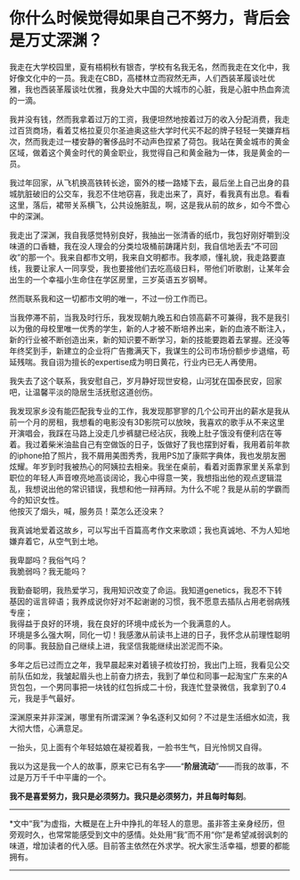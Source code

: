 # 你什么时候觉得如果自己不努力，背后会是万丈深渊？

我走在大学校园里，夏有梧桐秋有银杏，学校有名我无名，然而我走在文化中，我好像文化中的一员。我走在CBD，高楼林立而寂然无声，人们西装革履谈吐优雅，我也西装革履谈吐优雅，我身处大中国的大城市的心脏，我是心脏中热血奔流的一滴。

我并没有钱，然而我拿着过万的工资，我便坦然地按着过万的收入分配消费，我走过百货商场，看着艾格拉夏贝尔圣迪奥这些大学时代买不起的牌子轻轻一笑嫌弃档次，然而我走过一楼安静的奢侈品时不动声色捏紧了荷包。我站在黄金城市的黄金区域，做着这个黄金时代的黄金职业，我觉得自己和黄金融为一体，我是黄金的一员。

我过年回家，从飞机换高铁转长途，窗外的楼一路矮下去，最后坐上自己出身的县城肮脏破旧的公交车，我忍不住地窃喜，我走出来了，真好，看我真有出息。看看这里，落后，裙带关系横飞，公共设施脏乱，啊，这是我从前的故乡，如今不啻心中的深渊。

我走出了深渊，我自我感觉特别良好，我抽出一张清香的纸巾，我包好刚好嚼到没味道的口香糖，我在没人理会的分类垃圾桶前踌躇片刻，我自信地丢去“不可回收”的那一个。我来自都市文明，我来自文明都市。我孝顺，懂礼貌，我走路要直线，我要让家人一同享受，我也要接他们去吃高级日料，带他们听歌剧，让某年会出生的一个幸福小生命住在学区房里，三岁英语五岁钢琴。

然而联系我和这一切都市文明的唯一，不过一份工作而已。

当我停滞不前，当我及时行乐，我发现朝九晚五和白领高薪不可兼得，我不是我引以为傲的母校里唯一优秀的学生，新的人才被不断培养出来，新的血液不断注入，新的行业被不断创造出来，新的知识要不断学习，新的技能要跑着去掌握。还没等年终奖到手，新建立的企业将广告撒满天下，我谋生的公司市场份额步步退缩，苟延残喘。我自诩为擅长的expertise成为明日黄花，行业内已无人再使用。

我失去了这个联系，我安慰自己，岁月静好现世安稳，山河犹在国泰民安，回家吧，让温馨平淡的隐居生活抚慰这道创伤。

我发现家乡没有能匹配我专业的工作，我发现那寥寥的几个公司开出的薪水是我从前一个月的房租，我想看的电影没有3D影院可以放映，我喜欢的歌手从不来这里开演唱会，我踩在马路上没走几步裤腿已经沾灰，我晚上肚子饿没有便利店在等着。我过着柴米油盐自己有空做饭的日子，饭做好了我也摆到好看，我用着前年款的iphone拍了照片，我不屑用美图秀秀，我用PS加了康熙字典体，我也发朋友圈炫耀。年岁到时我被热心的阿姨拉去相亲。我坐在桌前，看着对面靠家里关系拿到职位的年轻人声音嘹亮地高谈阔论，我心中得意一笑，我想指出他的观点逻辑混乱，我想说出他的常识错误，我想和他一辩再辩。为什么不呢？我是从前的学霸而今的知识女性。  
他按灭了烟头，喊，服务员！菜怎么还没来？

我真诚地爱着这故乡，可以写出千百篇高考作文来歌颂；我也真诚地、不为人知地嫌弃着它，从空气到土地。

我卑鄙吗？我俗气吗？  
我脆弱吗？我无能吗？

我勤奋聪明，我热爱学习，我用知识改变了命运。我知道genetics，我忍不下转基因的谣言碎语；我养成说你好对不起谢谢的习惯，我不愿意去插队占用老弱病残专座；  
我得益于良好的环境，我在良好的环境中成长为一个我满意的人。  
环境是多么强大啊，同化一切！我感激从前读书上进的日子，我怀念从前理性聪明的同事。我鼓励自己继续上进，我坚信我能继续出淤泥而不染。

多年之后已过而立之年，我早晨起来对着镜子梳妆打扮，我出门上班，我看见公交前队伍如龙，我皱起眉头也上前奋力挤去，我到了单位和同事一起淘宝广东来的A货包包，一个男同事把一块钱的红包拆成二十份，我连忙登录微信，我拿到了0.4元，我是手气最好。

深渊原来并非深渊，哪里有所谓深渊？争名逐利又如何？不过是生活细水如流，我大彻大悟，心满意足。

一抬头，见上面有个年轻姑娘在凝视着我，一脸书生气，目光怜悯又自得。

我以为这是我一个人的故事，原来它已有名字——“**阶层流动**”——而我的故事，不过是万万千千中平庸的一个。

**我不是喜爱努力，我只是必须努力。我只是必须努力，并且每时每刻**。

* * *

*文中“我”为虚指，大概是在上升中挣扎的年轻人的意思。虽非答主亲身经历，但旁观时久，也常常能感受到文中的感情。处处用“我”而不用“你”是希望减弱讽刺的味道，增加读者的代入感。目前答主依然在外求学。祝大家生活幸福，想要的都能拥有。

* * *